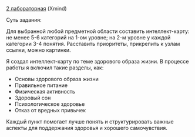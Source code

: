 [2 лабораторная](https://xmind.ai/hBAQKrig) (Xmind)

Суть задания:

Для выбранной любой предметной области составить интеллект-карту: не менее 5-6 категорий на 1-ом уровне; на 2-м уровне у каждой категории 3-4 понятия. Расставить приоритеты, прикрепить к узлам ссылки, можно картинки.

Я создал интеллект-карту по теме здорового образа жизни. В процессе работы я включил такие разделы, как: 
- Основы здорового образа жизни 
- Правильное питание 
- Физическая активность 
- Здоровый сон 
- Психологическое здоровье 
- Отказ от вредных привычек 

Каждый пункт помогает лучше понять и структурировать важные аспекты для поддержания здоровья и хорошего самочувствия.
